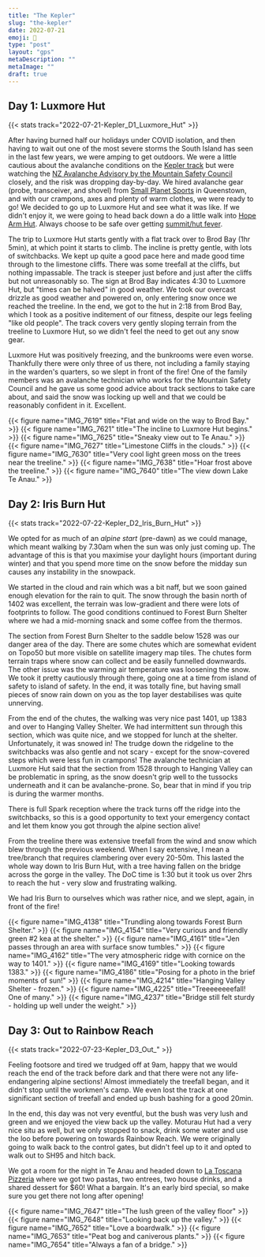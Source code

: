 ```yaml
---
title: "The Kepler"
slug: "the-kepler"
date: 2022-07-21
emoji: 🥾
type: "post"
layout: "gps"
metaDescription: ""
metaImage: ""
draft: true
---
```


## Day 1: Luxmore Hut
{{< stats track="2022-07-21-Kepler_D1_Luxmore_Hut" >}}

After having burned half our holidays under COVID isolation, and then having to wait out one of the most severe storms the South Island has seen in the last few years, we were amping to get outdoors. We were a little cautious about the avalanche conditions on the [Kepler track](https://www.doc.govt.nz/parks-and-recreation/places-to-go/fiordland/places/fiordland-national-park/things-to-do/tracks/kepler-track/) but were watching the [NZ Avalanche Advisory by the Mountain Safety Council](https://avalanche.net.nz/) closely, and the risk was dropping day-by-day. We hired avalanche gear (probe, transceiver, and shovel) from [Small Planet Sports](https://goo.gl/maps/sQN9S817pQ4ockkj8) in Queenstown, and with our crampons, axes and plenty of warm clothes, we were ready to go! We decided to go up to Luxmore Hut and see what it was like. If we didn't enjoy it, we were going to head back down a do a little walk into [Hope Arm Hut](https://www.doc.govt.nz/parks-and-recreation/places-to-go/fiordland/places/fiordland-national-park/things-to-do/huts/hope-arm-hut/). Always choose to be safe over getting [summit/hut fever](https://en.wiktionary.org/wiki/summit_fever).

The trip to Luxmore Hut starts gently with a flat track over to Brod Bay (1hr 5min), at which point it starts to climb. The incline is pretty gentle, with lots of switchbacks. We kept up quite a good pace here and made good time through to the limestone cliffs. There was some treefall at the cliffs, but nothing impassable. The track is steeper just before and just after the cliffs but not unreasonably so.
The sign at Brod Bay indicates 4:30 to Luxmore Hut, but "times can be halved" in good weather. We took our overcast drizzle as good weather and powered on, only entering snow once we reached the treeline. In the end, we got to the hut in 2:18 from Brod Bay, which I took as a positive inditement of our fitness, despite our legs feeling "like old people".
The track covers very gently sloping terrain from the treeline to Luxmore Hut, so we didn't feel the need to get out any snow gear.

Luxmore Hut was positively freezing, and the bunkrooms were even worse. Thankfully there were only three of us there, not including a family staying in the warden's quarters, so we slept in front of the fire! One of the family members was an avalanche technician who works for the Mountain Safety Council and he gave us some good advice about track sections to take care about, and said the snow was locking up well and that we could be reasonably confident in it. Excellent.

{{< figure name="IMG_7619" title="Flat and wide on the way to Brod Bay." >}}
{{< figure name="IMG_7621" title="The incline to Luxmore Hut begins." >}}
{{< figure name="IMG_7625" title="Sneaky view out to Te Anau." >}}
{{< figure name="IMG_7627" title="Limestone Cliffs in the clouds." >}}
{{< figure name="IMG_7630" title="Very cool light green moss on the trees near the treeline." >}}
{{< figure name="IMG_7638" title="Hoar frost above the treeline." >}}
{{< figure name="IMG_7640" title="The view down Lake Te Anau." >}}

## Day 2: Iris Burn Hut
{{< stats track="2022-07-22-Kepler_D2_Iris_Burn_Hut" >}}

We opted for as much of an _alpine start_ (pre-dawn) as we could manage, which meant walking by 7.30am when the sun was only just coming up. The advantage of this is that you maximise your daylight hours (important during winter) and that you spend more time on the snow before the midday sun causes any instability in the snowpack.

We started in the cloud and rain which was a bit naff, but we soon gained enough elevation for the rain to quit. The snow through the basin north of 1402 was excellent, the terrain was low-gradient and there were lots of footprints to follow. The good conditions continued to Forest Burn Shelter where we had a mid-morning snack and some coffee from the thermos.

The section from Forest Burn Shelter to the saddle below 1528 was our danger area of the day. There are some chutes which are somewhat evident on Topo50 but more visible on satellite imagery map tiles. The chutes form terrain traps where snow can collect and be easily funnelled downwards. The other issue was the warming air temperature was loosening the snow. We took it pretty cautiously through there, going one at a time from island of safety to island of safety. In the end, it was totally fine, but having small pieces of snow rain down on you as the top layer destabilises was quite unnerving.

From the end of the chutes, the walking was very nice past 1401, up 1383 and over to Hanging Valley Shelter. We had intermittent sun through this section, which was quite nice, and we stopped for lunch at the shelter. Unfortunately, it was snowed in! The trudge down the ridgeline to the switchbacks was also gentle and not scary - except for the snow-covered steps which were less fun in crampons! The avalanche technician at Luxmore Hut said that the section from 1528 through to Hanging Valley can be problematic in spring, as the snow doesn't grip well to the tussocks underneath and it can be avalanche-prone. So, bear that in mind if you trip is during the warmer months.

There is full Spark reception where the track turns off the ridge into the switchbacks, so this is a good opportunity to text your emergency contact and let them know you got through the alpine section alive!

From the treeline there was extensive treefall from the wind and snow which blew through the previous weekend. When I say extensive, I mean a tree/branch that requires clambering over every 20-50m. This lasted the whole way down to Iris Burn Hut, with a tree having fallen on the bridge across the gorge in the valley. The DoC time is 1:30 but it took us over 2hrs to reach the hut - very slow and frustrating walking.

We had Iris Burn to ourselves which was rather nice, and we slept, again, in front of the fire!

{{< figure name="IMG_4138" title="Trundling along towards Forest Burn Shelter." >}}
{{< figure name="IMG_4154" title="Very curious and friendly green #2 kea at the shelter." >}}
{{< figure name="IMG_4161" title="Jen passes through an area with surface snow tumbles." >}}
{{< figure name="IMG_4162" title="The very atmospheric ridge with cornice on the way to 1401." >}}
{{< figure name="IMG_4169" title="Looking towards 1383." >}}
{{< figure name="IMG_4186" title="Posing for a photo in the brief moments of sun!" >}}
{{< figure name="IMG_4214" title="Hanging Valley Shelter - frozen." >}}
{{< figure name="IMG_4225" title="Treeeeeeeefall! One of many." >}}
{{< figure name="IMG_4237" title="Bridge still felt sturdy - holding up well under the weight." >}}

## Day 3: Out to Rainbow Reach
{{< stats track="2022-07-23-Kepler_D3_Out_" >}}

Feeling footsore and tired we trudged off at 9am, happy that we would reach the end of the track before dark and that there were not any life-endangering alpine sections! Almost immediately the treefall began, and it didn't stop until the workmen's camp. We even lost the track at one significant section of treefall and ended up bush bashing for a good 20min.

In the end, this day was not very eventful, but the bush was very lush and green and we enjoyed the view back up the valley. Moturau Hut had a very nice situ as well, but we only stopped to snack, drink some water and use the loo before powering on towards Rainbow Reach. We were originally going to walk back to the control gates, but didn't feel up to it and opted to walk out to SH95 and hitch back.

We got a room for the night in Te Anau and headed down to [La Toscana Pizzeria](https://goo.gl/maps/VcbZ1Kgw1rpFMaBs7) where we got two pastas, two entrees, two house drinks, and a shared dessert for $60! What a bargain. It's an early bird special, so make sure you get there not long after opening!

{{< figure name="IMG_7647" title="The lush green of the valley floor" >}}
{{< figure name="IMG_7648" title="Looking back up the valley." >}}
{{< figure name="IMG_7652" title="Love a boardwalk." >}}
{{< figure name="IMG_7653" title="Peat bog and caniverous plants." >}}
{{< figure name="IMG_7654" title="Always a fan of a bridge." >}}
